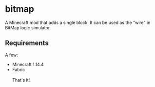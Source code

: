 # bitmap
A Minecraft mod that adds a single block. It can be used as the "wire" in BitMap logic simulator.
## Requirements
A few:
* Minecraft 1.14.4
* Fabric
<br /><br />That's it!
